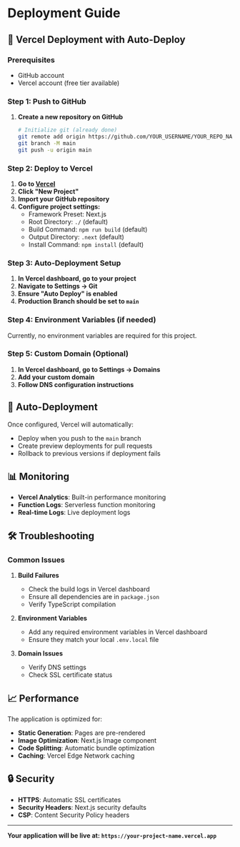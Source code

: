 # Deployment Guide

## 🚀 Vercel Deployment with Auto-Deploy

### Prerequisites
- GitHub account
- Vercel account (free tier available)

### Step 1: Push to GitHub

1. **Create a new repository on GitHub**
   ```bash
   # Initialize git (already done)
   git remote add origin https://github.com/YOUR_USERNAME/YOUR_REPO_NAME.git
   git branch -M main
   git push -u origin main
   ```

### Step 2: Deploy to Vercel

1. **Go to [Vercel](https://vercel.com)**
2. **Click "New Project"**
3. **Import your GitHub repository**
4. **Configure project settings:**
   - Framework Preset: Next.js
   - Root Directory: `./` (default)
   - Build Command: `npm run build` (default)
   - Output Directory: `.next` (default)
   - Install Command: `npm install` (default)

### Step 3: Auto-Deployment Setup

1. **In Vercel dashboard, go to your project**
2. **Navigate to Settings → Git**
3. **Ensure "Auto Deploy" is enabled**
4. **Production Branch should be set to `main`**

### Step 4: Environment Variables (if needed)

Currently, no environment variables are required for this project.

### Step 5: Custom Domain (Optional)

1. **In Vercel dashboard, go to Settings → Domains**
2. **Add your custom domain**
3. **Follow DNS configuration instructions**

## 🔄 Auto-Deployment

Once configured, Vercel will automatically:
- Deploy when you push to the `main` branch
- Create preview deployments for pull requests
- Rollback to previous versions if deployment fails

## 📊 Monitoring

- **Vercel Analytics**: Built-in performance monitoring
- **Function Logs**: Serverless function monitoring
- **Real-time Logs**: Live deployment logs

## 🛠️ Troubleshooting

### Common Issues

1. **Build Failures**
   - Check the build logs in Vercel dashboard
   - Ensure all dependencies are in `package.json`
   - Verify TypeScript compilation

2. **Environment Variables**
   - Add any required environment variables in Vercel dashboard
   - Ensure they match your local `.env.local` file

3. **Domain Issues**
   - Verify DNS settings
   - Check SSL certificate status

## 📈 Performance

The application is optimized for:
- **Static Generation**: Pages are pre-rendered
- **Image Optimization**: Next.js Image component
- **Code Splitting**: Automatic bundle optimization
- **Caching**: Vercel Edge Network caching

## 🔒 Security

- **HTTPS**: Automatic SSL certificates
- **Security Headers**: Next.js security defaults
- **CSP**: Content Security Policy headers

---

**Your application will be live at: `https://your-project-name.vercel.app`** 